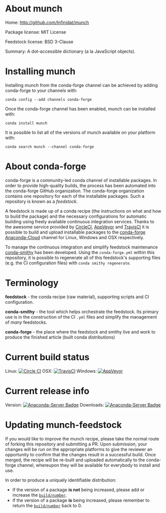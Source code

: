 About munch
===========

Home: http://github.com/Infinidat/munch

Package license: MIT License

Feedstock license: BSD 3-Clause

Summary: A dot-accessible dictionary (a la JavaScript objects).



Installing munch
================

Installing munch from the conda-forge channel can be achieved by adding conda-forge to your channels with:

```
conda config --add channels conda-forge
```

Once the conda-forge channel has been enabled, munch can be installed with:

```
conda install munch
```

It is possible to list all of the versions of munch available on your platform with:

```
conda search munch --channel conda-forge
```


About conda-forge
=================

conda-forge is a community-led conda channel of installable packages.
In order to provide high-quality builds, the process has been automated into the
conda-forge GitHub organization. The conda-forge organization contains one repository 
for each of the installable packages. Such a repository is known as a *feedstock*.

A feedstock is made up of a conda recipe (the instructions on what and how to build
the package) and the necessary configurations for automatic building using freely
available continuous integration services. Thanks to the awesome service provided by
[CircleCI](https://circleci.com/), [AppVeyor](http://www.appveyor.com/)
and [TravisCI](https://travis-ci.org/) it is possible to build and upload installable
packages to the [conda-forge](https://anaconda.org/conda-forge)
[Anaconda-Cloud](http://docs.anaconda.org/) channel for Linux, Windows and OSX respectively.

To manage the continuous integration and simplify feedstock maintenance
[conda-smithy](http://github.com/conda-forge/conda-smithy) has been developed.
Using the ``conda-forge.yml`` within this repository, it is possible to regenerate all of
this feedstock's supporting files (e.g. the CI configuration files) with ``conda smithy regenerate``.


Terminology
===========

**feedstock** - the conda recipe (raw material), supporting scripts and CI configuration.

**conda-smithy** - the tool which helps orchestrate the feedstock.
                   Its primary use is in the construction of the CI ``.yml`` files
                   and simplify the management of *many* feedstocks.

**conda-forge** - the place where the feedstock and smithy live and work to
                  produce the finished article (built conda distributions)

Current build status
====================

Linux: [![Circle CI](https://circleci.com/gh/conda-forge/munch-feedstock.svg?style=svg)](https://circleci.com/gh/conda-forge/munch-feedstock)
OSX: [![TravisCI](https://travis-ci.org/conda-forge/munch-feedstock.svg?branch=master)](https://travis-ci.org/conda-forge/munch-feedstock) 
Windows: [![AppVeyor](https://ci.appveyor.com/api/projects/status/github/conda-forge/munch-feedstock?svg=True)](https://ci.appveyor.com/project/conda-forge/munch-feedstock/branch/master)

Current release info
====================
Version: [![Anaconda-Server Badge](https://anaconda.org/conda-forge/munch/badges/version.svg)](https://anaconda.org/conda-forge/munch)
Downloads: [![Anaconda-Server Badge](https://anaconda.org/conda-forge/munch/badges/downloads.svg)](https://anaconda.org/conda-forge/munch)


Updating munch-feedstock
========================

If you would like to improve the munch recipe, please take the normal
route of forking this repository and submitting a PR. Upon submission, your changes will
be run on the appropriate platforms to give the reviewer an opportunity to confirm that the
changes result in a successful build. Once merged, the recipe will be re-built and uploaded
automatically to the conda-forge channel, whereupon they will be available for everybody to
install and use.

In order to produce a uniquely identifiable distribution:
 * If the version of a package **is not** being increased, please add or increase
   the [``build/number``](http://conda.pydata.org/docs/building/meta-yaml.html#build-number-and-string). 
 * If the version of a package **is** being increased, please remember to return
   the [``build/number``](http://conda.pydata.org/docs/building/meta-yaml.html#build-number-and-string)
   back to 0.

